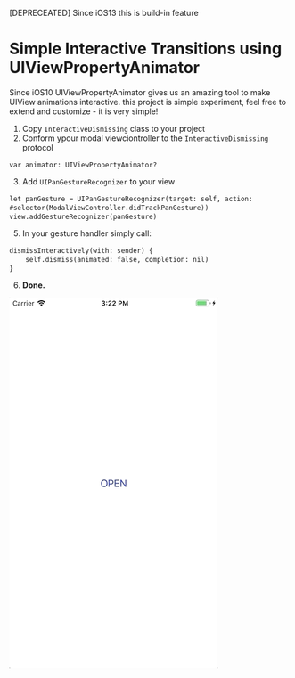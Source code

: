 [DEPRECEATED] Since iOS13 this is build-in feature

#  Simple Interactive Transitions using UIViewPropertyAnimator

Since iOS10 UIViewPropertyAnimator gives us an amazing tool to make UIView animations interactive.
this project is simple experiment, feel free to extend and customize - it is very simple!

1. Copy `InteractiveDismissing` class to your project
2. Conform ypour modal viewciontroller to the `InteractiveDismissing` protocol
```
var animator: UIViewPropertyAnimator?
```

3. Add `UIPanGestureRecognizer` to your view 

```
let panGesture = UIPanGestureRecognizer(target: self, action: #selector(ModalViewController.didTrackPanGesture))
view.addGestureRecognizer(panGesture)
```

5. In your gesture handler simply call:  
```
dismissInteractively(with: sender) {
	self.dismiss(animated: false, completion: nil)
}
```

6. __Done.__

![](animation.gif)


